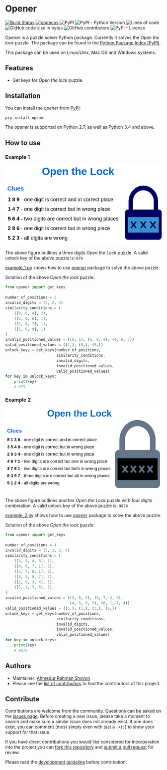 # Opener

[![Build Status](https://travis-ci.org/arsho/opener.svg?branch=master)](https://travis-ci.org/arsho/opener)
[![codecov](https://codecov.io/gh/arsho/opener/branch/master/graph/badge.svg)](https://codecov.io/gh/arsho/opener)
![PyPI](https://img.shields.io/pypi/v/opener)
![PyPI - Python Version](https://img.shields.io/pypi/pyversions/opener)
![Lines of code](https://img.shields.io/tokei/lines/github/arsho/opener)
![GitHub code size in bytes](https://img.shields.io/github/languages/code-size/arsho/opener)
![GitHub contributors](https://img.shields.io/github/contributors/arsho/opener)
![PyPI - License](https://img.shields.io/pypi/l/opener)

Opener is a puzzle solver Python package. Currently it solves the *Open the lock* puzzle.
The package can be found in the [Python Package Index (PyPI)](https://pypi.org/project/opener/).

This package can be used on Linux/Unix, Mac OS and Windows systems.

## Features

- Get keys for *Open the lock* puzzle.

## Installation

You can install the *opener* from [PyPI](https://pypi.org/project/opener/):

```bash
pip install opener
```

The *opener* is supported on Python 2.7, as well as Python 3.4 and above.

## How to use

### Example 1

![Three Digits Open the Lock Puzzle Example](https://raw.githubusercontent.com/arsho/opener/master/examples/open_the_lock_example_1.png)

The above figure outlines a three digits *Open the Lock* puzzle. A valid unlock key of the above puzzle is: `679`

[example_1.py](examples/example_1.py) shows how to use [opener](https://pypi.org/project/opener/) package to solve the above puzzle.


Solution of the above *Open the lock* puzzle:

```python
from opener import get_keys

number_of_positions = 3
invalid_digits = (5, 2, 3)
similarity_conditions = (
    ([9, 6, 4], 2),
    ([2, 8, 6], 1),
    ([1, 4, 7], 1),
    ([1, 8, 9], 1)
)
invalid_positioned_values = ((9, 1), (6, 8, 4), (4, 6, 7))
valid_positioned_values = ((1,), (8,), (9,))
unlock_keys = get_keys(number_of_positions,
                       similarity_conditions,
                       invalid_digits,
                       invalid_positioned_values,
                       valid_positioned_values)
for key in unlock_keys:
    print(key)
    # 679
 ```

### Example 2

![Four Digits Open the Lock Puzzle Example](https://raw.githubusercontent.com/arsho/opener/master/examples/open_the_lock_example_2.png)

The above figure outlines another *Open the Lock* puzzle with four digits combination. A valid unlock key of the above puzzle is: `9876`

[example_2.py](examples/example_2.py) shows how to use [opener](https://pypi.org/project/opener/) package to solve the above puzzle.


Solution of the above *Open the lock* puzzle:

```python
from opener import get_keys

number_of_positions = 4
invalid_digits = (5, 1, 2, 4)
similarity_conditions = (
    ([3, 5, 4, 8], 1),
    ([4, 6, 7, 1], 2),
    ([3, 7, 8, 1], 2),
    ([8, 3, 9, 7], 3),
    ([2, 9, 3, 4], 1),
    ([5, 1, 3, 6], 1),
)
invalid_positioned_values = ((3, 8, 2), (5, 7, 3, 9),
                             (4, 8, 9, 3), (8, 1, 7, 4))
valid_positioned_values = ((5,), (1,), (3,), (6,))
unlock_keys = get_keys(number_of_positions,
                       similarity_conditions,
                       invalid_digits,
                       invalid_positioned_values,
                       valid_positioned_values)
for key in unlock_keys:
    print(key)
    # 9876

 ```


## Authors
- Maintainer: [Ahmedur Rahman Shovon](https://arshovon.com/)
- Please see the [list of contributors](https://github.com/arsho/opener/graphs/contributors) to find the contributors of this project.


 
## Contribute

Contributions are welcome from the community. Questions can be asked on the
[issues page](https://github.com/arsho/opener/issues). Before creating a new issue, please take a moment to search
and make sure a similar issue does not already exist. If one does exist, you
can comment (most simply even with just a `:+1:`) to show your support for that
issue.

If you have direct contributions you would like considered for incorporation
into the project you can [fork this repository](https://github.com/arsho/opener) and
[submit a pull request](https://github.com/arsho/opener/pulls) for review.

Please read the [development guideline](Development.md) before contribution.

